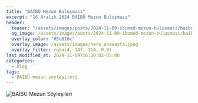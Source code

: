 ```yaml
---
title: "BAİBÜ Mezun Buluşması"
excerpt: "16 Aralık 2024 BAİBÜ Mezun Buluşması"
header:
  teaser: "/assets/images/posts/2024-11-09-ibumed-mezun-bulusmasi/baibu_bulusma.jpeg"
  og_image: /assets/images/posts/2024-11-09-ibumed-mezun-bulusmasi/baibu_bulusma.jpeg
  overlay_color: "#5e616c"
  overlay_image: /assets/images/hero_anasayfa.jpeg
  overlay_filter: rgba(4, 147, 114, 0.9)
last_modified_at: 2024-11-09T16:20:02-05:00
categories:
  - blog
tags:
  - BAİBÜ mezun söyleşileri
---
```


<img src="{{ site.url }}{{ site.baseurl }}/assets/images/posts/2024-11-09-ibumed-mezun-bulusmasi/baibu_bulusma.jpeg" alt="BAİBÜ Mezun Söyleşileri">





